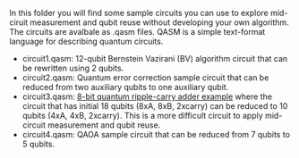 In this folder you will find some sample circuits you can use to explore mid-ciruit measurement and qubit reuse without developing your own algorithm. The circuits are avalbale as .qasm files. QASM is a simple text-format language for describing quantum circuits.

- circuit1.qasm: 12-qubit Bernstein Vazirani (BV) algorithm circuit that can be rewritten using 2 qubits. 
- circuit2.qasm: Quantum error correction sample circuit that can be reduced from two auxiliary qubits to one auxiliary qubit.
- circuit3.qasm: [8-bit quantum ripple-carry adder example](https://arxiv.org/pdf/quant-ph/0410184.pdf) where the circuit that has initial 18 qubits (8xA, 8xB, 2xcarry) can be reduced to 10 qubits (4xA, 4xB, 2xcarry). This is a more difficult circuit to apply mid-circuit measurement and qubit reuse.
- circuit4.qasm: QAOA sample circuit that can be reduced from 7 qubits to 5 qubits. 
